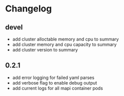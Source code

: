 # Changelog

## devel

* add cluster alloctable memory and cpu to summary
* add cluster memory and cpu capacity to summary
* add cluster version to summary

## 0.2.1

* add error logging for failed yaml parses
* add verbose flag to enable debug output
* add current logs for all mapi container pods

